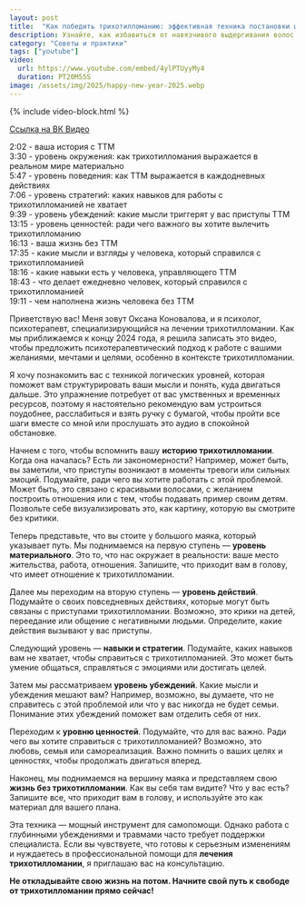 ```yaml
---
layout: post
title:  "Как победить трихотилломанию: эффективная техника постановки целей"
description: Узнайте, как избавиться от навязчивого выдергивания волос с помощью психотерапевтической техники «логических уровней». Проверенное упражнение от психолога для лечения трихотилломании.
category: "Советы и практики"
tags: ["youtube"]
video:
  url: https://www.youtube.com/embed/4ylPTUyyMy4
  duration: PT20M55S
image: /assets/img/2025/happy-new-year-2025.webp
---
```


{% include video-block.html %}

<a href="https://vkvideo.ru/video-211245681_456239031" rel="nofollow">Ссылка на ВК Видео</a>

2:02 - ваша история с ТТМ  
3:30 - уровень окружения: как трихотилломания выражается в реальном мире материально  
5:47 - уровень поведения: как ТТМ выражается в каждодневных действиях  
7:06 - уровень стратегий: каких навыков для работы с трихотилломанией не хватает  
9:39 - уровень убеждений: какие мысли триггерят у вас приступы ТТМ  
13:15 - уровень ценностей: ради чего важного вы хотите вылечить трихотилломанию  
16:13 - ваша жизнь без ТТМ  
17:35 - какие мысли и взгляды у человека, который справился с трихотилломанией  
18:16 - какие навыки есть у человека, управляющего ТТМ  
18:43 - что делает ежедневно человек, который справился с трихотилломанией  
19:11 - чем наполнена жизнь человека без ТТМ

Приветствую вас! Меня зовут Оксана Коновалова, и я психолог, психотерапевт, специализирующийся на лечении трихотилломании. Как мы приближаемся к концу 2024 года, я решила записать это видео, чтобы предложить психотерапевтический подход к работе с вашими желаниями, мечтами и целями, особенно в контексте трихотилломании.

Я хочу познакомить вас с техникой логических уровней, которая поможет вам структурировать ваши мысли и понять, куда двигаться дальше. Это упражнение потребует от вас умственных и временных ресурсов, поэтому я настоятельно рекомендую вам устроиться поудобнее, расслабиться и взять ручку с бумагой, чтобы пройти все шаги вместе со мной или прослушать это аудио в спокойной обстановке.

Начнем с того, чтобы вспомнить вашу **историю трихотилломании**. Когда она началась? Есть ли закономерности? Например, может быть, вы заметили, что приступы возникают в моменты тревоги или сильных эмоций. Подумайте, ради чего вы хотите работать с этой проблемой. Может быть, это связано с красивыми волосами, с желанием построить отношения или с тем, чтобы подавать пример своим детям. Позвольте себе визуализировать это, как картину, которую вы смотрите без критики.

Теперь представьте, что вы стоите у большого маяка, который указывает путь. Мы поднимаемся на первую ступень — **уровень материального**. Это то, что нас окружает в реальности: ваше место жительства, работа, отношения. Запишите, что приходит вам в голову, что имеет отношение к трихотилломании.

Далее мы переходим на вторую ступень — **уровень действий**. Подумайте о своих повседневных действиях, которые могут быть связаны с приступами трихотилломании. Возможно, это крики на детей, переедание или общение с негативными людьми. Определите, какие действия вызывают у вас приступы.

Следующий уровень — **навыки и стратегии**. Подумайте, каких навыков вам не хватает, чтобы справиться с трихотилломанией. Это может быть умение общаться, справляться с эмоциями или достигать целей.

Затем мы рассматриваем **уровень убеждений**. Какие мысли и убеждения мешают вам? Например, возможно, вы думаете, что не справитесь с этой проблемой или что у вас никогда не будет семьи. Понимание этих убеждений поможет вам отделить себя от них.

Переходим к **уровню ценностей**. Подумайте, что для вас важно. Ради чего вы хотите справиться с трихотилломанией? Возможно, это любовь, семья или самореализация. Важно помнить о ваших целях и ценностях, чтобы продолжать двигаться вперед.

Наконец, мы поднимаемся на вершину маяка и представляем свою **жизнь без трихотилломании**. Как вы себя там видите? Что у вас есть? Запишите все, что приходит вам в голову, и используйте это как материал для вашего плана.

Эта техника — мощный инструмент для самопомощи. Однако работа с глубинными убеждениями и травмами часто требует поддержки специалиста. Если вы чувствуете, что готовы к серьезным изменениям и нуждаетесь в профессиональной помощи для **лечения трихотилломании**, я приглашаю вас на консультацию.

**Не откладывайте свою жизнь на потом. Начните свой путь к свободе от трихотилломании прямо сейчас!**
